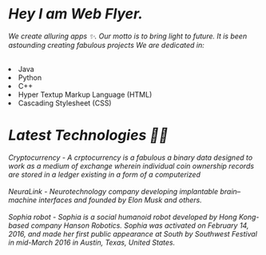 # ***Hey I am Web Flyer.***
*We create alluring apps ✨. Our motto is to bring light to future. It is been astounding creating fabulous projects We are dedicated in: <br>*

<font style = "Lucida Calligraphy">
<br>
<li>Java</li>
<li>Python</li>
<li>C++</li>
<li>Hyper Textup Markup Language (HTML)</li>
<li>Cascading Stylesheet (CSS)</li>
<h1><i>Latest Technologies 👨‍💻<i></h1>
<i><i>Cryptocurrency - A crptocurrency is a fabulous a binary data designed to work as a medium of exchange wherein individual coin ownership records are stored in a ledger existing in a form of a computerized<i><i><br><br>
<i><i>NeuraLink - Neurotechnology company developing implantable brain–machine interfaces and founded by Elon Musk and others. <i><i><br><br>
<i><i>Sophia robot - Sophia is a social humanoid robot developed by Hong Kong-based company Hanson Robotics. Sophia was activated on February 14, 2016, and made her first public appearance at South by Southwest Festival in mid-March 2016 in Austin, Texas, United States. <i><i><br>
